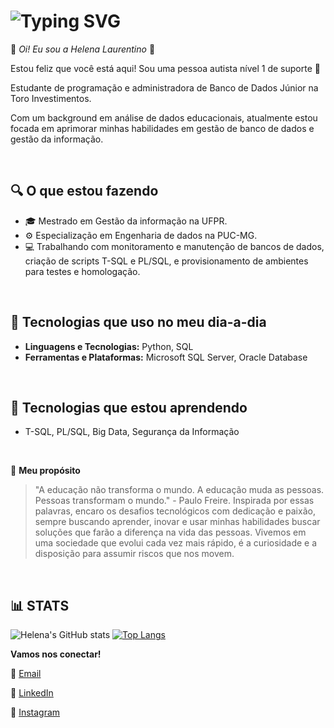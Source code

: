 # ![Typing SVG](https://readme-typing-svg.demolab.com?font=Fira+Code&weight=500&size=21&duration=4000&pause=1000&color=EB72A5&center=true&vCenter=true&width=435&lines=Administradora+de+Banco+de+Dados;Estudando+de+Programação;Entusiasta+de+Gest%C3%A3o+da+Informa%C3%A7%C3%A3o)


🌸 _Oi! Eu sou a Helena Laurentino_ 🌸

Estou feliz que você está aqui! Sou uma pessoa autista nível 1 de suporte 🧩 

Estudante de programação e administradora de Banco de Dados Júnior na Toro Investimentos. 

Com um background em análise de dados educacionais, atualmente estou focada em aprimorar minhas habilidades em gestão de banco de dados e gestão da informação.

&nbsp;

## 🔍 **O que estou fazendo**
- 🎓 Mestrado em Gestão da informação na UFPR.
- ⚙️ Especialização em Engenharia de dados na PUC-MG.
- 💻 Trabalhando com monitoramento e manutenção de bancos de dados, criação de scripts T-SQL e PL/SQL, e provisionamento de ambientes para testes e homologação.

&nbsp;

## 🚀 **Tecnologias que uso no meu dia-a-dia**
- **Linguagens e Tecnologias:** Python, SQL
- **Ferramentas e Plataformas:** Microsoft SQL Server, Oracle Database

&nbsp;

## 📘 **Tecnologias que estou aprendendo**
- T-SQL, PL/SQL, Big Data, Segurança da Informação

&nbsp;

🦋 **Meu propósito**
> "A educação não transforma o mundo. A educação muda as pessoas. Pessoas transformam o mundo." - Paulo Freire. Inspirada por essas palavras, encaro os desafios tecnológicos com dedicação e paixão, sempre buscando aprender, inovar e usar minhas habilidades buscar soluções que farão a diferença na vida das pessoas. Vivemos em uma sociedade que evolui cada vez mais rápido, é a curiosidade e a disposição para assumir riscos que nos movem.

&nbsp;

## 📊 STATS

![Helena's GitHub stats](https://github-readme-stats.vercel.app/api?username=HelenaLaurentino&show_icons=true&theme=omni) [![Top Langs](https://github-readme-stats.vercel.app/api/top-langs/?username=nabilramy&layout=compact&theme=omni)](https://github.com/anuraghazra/github-readme-stats)

**Vamos nos conectar!**

📧 [Email](mailto:helenalaurentinoo@gmail.com)

🔗 [LinkedIn](https://www.linkedin.com/in/helena-laurentino)

📸 [Instagram](https://www.instagram.com/lenalaurentino)
